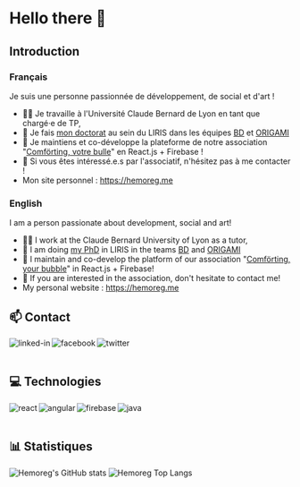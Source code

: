 # Hello there 👋
## Introduction
### Français
Je suis une personne passionnée de développement, de social et d'art !

- 🧑‍🏫 Je travaille à l'Université Claude Bernard de Lyon en tant que chargé·e de TP,
- 🔭 Je fais [mon doctorat](https://liris.cnrs.fr/these/these-jey-puget-gil) au sein du LIRIS dans les équipes [BD](https://liris.cnrs.fr/equipe/bd) et [ORIGAMI](https://liris.cnrs.fr/equipe/origami)
- 👯 Je maintiens et co-développe la plateforme de notre association "[Comförting, votre bulle](https://comforting.xyz)" en React.js + Firebase !
- 🤔 Si vous êtes intéressé.e.s par l'associatif, n'hésitez pas à me contacter !
- Mon site personnel : https://hemoreg.me

### English
I am a person passionate about development, social and art!

- 🧑‍🏫 I work at the Claude Bernard University of Lyon as a tutor,
- 🔭 I am doing [my PhD](https://liris.cnrs.fr/en/thesis/thesis-jey-puget-gil) in LIRIS in the teams [BD](https://liris.cnrs.fr/en/team/bd) and [ORIGAMI](https://liris.cnrs.fr/en/team/origami)
- 👯 I maintain and co-develop the platform of our association "[Comförting, your bubble](https://comforting.xyz)" in React.js + Firebase!
- 🤔 If you are interested in the association, don't hesitate to contact me!
- My personal website : https://hemoreg.me

## 📫 Contact
[<img align="left" alt="linked-in" src="https://img.shields.io/badge/linkedin-%230077B5.svg?&style=for-the-badge&logo=linkedin&logoColor=white" />](https://www.linkedin.com/in/jey-puget-gil)
[<img align="left" alt="facebook" src="https://img.shields.io/badge/facebook-%231877F2.svg?&style=for-the-badge&logo=facebook&logoColor=white" />](https://www.facebook.com/jey.puget.gil/)
[<img align="left" alt="twitter" src="https://img.shields.io/badge/twitter-%231DA1F2.svg?&style=for-the-badge&logo=twitter&logoColor=white" />](https://twitter.com/hemoreg)

<br>
<br>

## 💻 Technologies
<img align="left" alt="react" src="https://img.shields.io/badge/react%20-%2320232a.svg?&style=for-the-badge&logo=react&logoColor=%2361DAFB" />
<img align="left" alt="angular" src="https://img.shields.io/badge/Angular-red?&style=for-the-badge&logo=angular" />
<img align="left" alt="firebase" src="https://img.shields.io/badge/firebase-blue?&style=for-the-badge&logo=firebase" />
<img align="left" alt="java" src="https://img.shields.io/badge/Java-lightgrey?&style=for-the-badge&logo=java" />

<br>
<br>

## 📊 Statistiques
![Hemoreg's GitHub stats](https://github-readme-stats.vercel.app/api?username=JPugetGil&show_icons=true&theme=transparent&hide_border=true)
![Hemoreg Top Langs](https://github-readme-stats.vercel.app/api/top-langs/?username=JPugetGil&layout=compact&langs_count=8&theme=transparent&hide_border=true)
